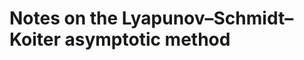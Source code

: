 # Notes on the Lyapunov–Schmidt–Koiter asymptotic method

<!-- Local Variables: -->
<!-- fill-column: 80 -->
<!-- End: -->
